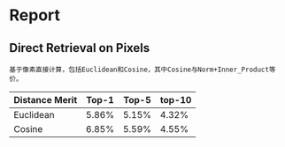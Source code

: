 # Report

## Direct Retrieval on Pixels

	基于像素直接计算，包括Euclidean和Cosine，其中Cosine与Norm+Inner_Product等价。
	
|Distance Merit| Top-1 | Top-5 | top-10 |
|--------------|-------|-------|--------|
|Euclidean     |5.86%  |5.15%  |4.32%   |
|Cosine        |6.85%  |5.59%  |4.55%   |